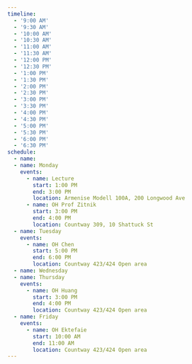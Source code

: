 ```yaml
---
timeline:
  - '9:00 AM'
  - '9:30 AM'
  - '10:00 AM'
  - '10:30 AM'
  - '11:00 AM'
  - '11:30 AM'
  - '12:00 PM'
  - '12:30 PM'
  - '1:00 PM'
  - '1:30 PM'
  - '2:00 PM'
  - '2:30 PM'
  - '3:00 PM'
  - '3:30 PM'
  - '4:00 PM'
  - '4:30 PM'
  - '5:00 PM'
  - '5:30 PM'
  - '6:00 PM'
  - '6:30 PM'
schedule:
  - name: 
  - name: Monday
    events:
      - name: Lecture
        start: 1:00 PM
        end: 3:00 PM
        location: Armenise Modell 100A, 200 Longwood Ave
      - name: OH Prof Zitnik
        start: 3:00 PM
        end: 4:00 PM
        location: Countway 309, 10 Shattuck St
  - name: Tuesday
    events:
      - name: OH Chen
        start: 5:00 PM
        end: 6:00 PM
        location: Countway 423/424 Open area
  - name: Wednesday
  - name: Thursday
    events:
      - name: OH Huang
        start: 3:00 PM
        end: 4:00 PM
        location: Countway 423/424 Open area
  - name: Friday
    events:
      - name: OH Ektefaie
        start: 10:00 AM
        end: 11:00 AM
        location: Countway 423/424 Open area
---
```

